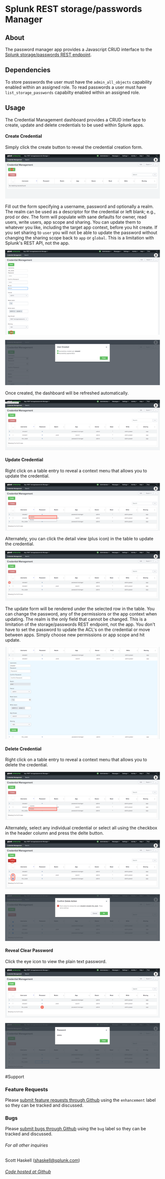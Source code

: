 # Splunk REST storage/passwords Manager

## About

The password manager app provides a Javascript CRUD interface to the [Splunk storage/passwords REST endpoint](http://docs.splunk.com/Documentation/Splunk/7.0.3/RESTREF/RESTaccess#storage.2Fpasswords). 

## Dependencies
To store passwords the user must have the `admin_all_objects` capability enabled within an assigned role. To read passwords a user must have `list_storage_passwords` capabilty enabled within an assigned role.

## Usage
The Credential Management dashboard provides a CRUD interface to create, update and delete credentials to be used within Splunk apps. 

#### Create Credential
Simply click the create button to reveal the credential creation form.

![Alt text](appserver/static/img/credential_management-tour:enterprise/credential-create.png?raw=true)

Fill out the form specifying a username, password and optionally a realm. The realm can be used as a descriptor for the credential or left blank; e.g., prod or dev. The form will populate with sane defaults for owner, read users, write users, app scope and sharing. You can update them to whatever you like, including the target app context, before you hit create. If you set sharing to `user` you will not be able to update the password without changing the sharing scope back to `app` or `global`. This is a limitation with Splunk's REST API, not the app. 

![Alt text](appserver/static/img/credential_management-tour:enterprise/create-form.png?raw=true)

![Alt text](appserver/static/img/credential_management-tour:enterprise/create-success-modal.png?raw=true)

Once created, the dashboard will be refreshed automatically. 

![Alt text](appserver/static/img/credential_management-tour:enterprise/table.png?raw=true)

#### Update Credential

Right click on a table entry to reveal a context menu that allows you to update the credential. 

![Alt text](appserver/static/img/credential_management-tour:enterprise/context-update.png?raw=true)

Alternately, you can click the detail view (plus icon) in the table to update the credential.

![Alt text](appserver/static/img/credential_management-tour:enterprise/detail-view.png?raw=true)

The update form will be rendered under the selected row in the table. You can change the password, any of the permissions or the app context when updating. The realm is the only field that cannot be changed. This is a limitation of the storage/passwords REST endpoint, not the app. You don't have to set the password to update the ACL's on the credential or move between apps. Simply choose new permissions or app scope and hit update.

![Alt text](appserver/static/img/credential_management-tour:enterprise/inline-update.png?raw=true)

#### Delete Credential

Right click on a table entry to reveal a context menu that allows you to delete the credential. 

![Alt text](appserver/static/img/credential_management-tour:enterprise/context-delete.png?raw=true)

Alternately, select any individual credential or select all using the checkbox in the header column and press the delte button.

![Alt text](appserver/static/img/credential_management-tour:enterprise/multi-delete.png?raw=true)

![Alt text](appserver/static/img/credential_management-tour:enterprise/multi-delete-confirm.png?raw=true)

#### Reveal Clear Password

Click the eye icon to view the plain text password.

![Alt text](appserver/static/img/credential_management-tour:enterprise/show-password.png?raw=true)

![Alt text](appserver/static/img/credential_management-tour:enterprise/clear-password-modal.png?raw=true)

#Support
### Feature Requests
Please [submit feature requests through Github](https://github.com/sghaskell/rest-storage-passwords-manager/labels/enhancement) using the ``enhancement`` label so they can be tracked and discussed.

### Bugs
Please [submit bugs through Github](https://github.com/sghaskell/rest-storage-passwords-manager/labels/bug) using the ``bug`` label so they can be tracked and discussed.

###### For all other inquiries
Scott Haskell ([shaskell@splunk.com](mailto:shaskell@splunk.com))
###### [Code hosted at Github](https://github.com/sghaskell/rest-storage-passwords-manager)
